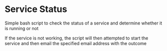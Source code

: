 Service Status
==========

Simple bash script to check the status of a service and determine whether it is running or not

If the service is not working, the script will then attempted to start the service and then email the specified email address with the outcome